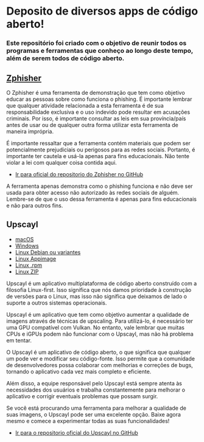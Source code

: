 # Deposito de diversos apps de código aberto!
### Este repositório foi criado com o objetivo de reunir todos os programas e ferramentas que conheço ao longo deste tempo, além de serem todos de código aberto.
## [Zphisher](https://github.com/cloud-xjosematheus/Deposito-de-apps-incrives/releases/download/zphisher/zphisher.zip)
O Zphisher é uma ferramenta de demonstração que tem como objetivo educar as pessoas sobre como funciona o phishing. É importante lembrar que qualquer atividade relacionada a esta ferramenta é de sua responsabilidade exclusiva e o uso indevido pode resultar em acusações criminais. Por isso, é importante consultar as leis em sua província/país antes de usar ou de qualquer outra forma utilizar esta ferramenta de maneira imprópria.

É importante ressaltar que a ferramenta contém materiais que podem ser potencialmente prejudiciais ou perigosos para as redes sociais. Portanto, é importante ter cautela e usá-la apenas para fins educacionais. Não tente violar a lei com qualquer coisa contida aqui.
- [Ir para oficial do repositorio do Zphisher no GitHub](https://github.com/htr-tech/zphisher)

A ferramenta apenas demonstra como o phishing funciona e não deve ser usada para obter acesso não autorizado às redes sociais de alguém. Lembre-se de que o uso dessa ferramenta é apenas para fins educacionais e não para outros fins.
## Upscayl
- [macOS](https://github.com/cloud-xjosematheus/Deposito-de-apps-incrives/releases/download/res/upscayl-2.0.1-mac.dmg)
- [Windows](https://github.com/cloud-xjosematheus/Deposito-de-apps-incrives/releases/download/res/upscayl-2.0.1-win.exe)
- [Linux Debian ou variantes](https://github.com/cloud-xjosematheus/Deposito-de-apps-incrives/releases/download/res/upscayl-2.0.1-linux.deb)
- [Linux Appimage](https://github.com/cloud-xjosematheus/Deposito-de-apps-incrives/releases/download/res/upscayl-2.0.1-linux.AppImage)
- [Linux .rpm](https://github.com/cloud-xjosematheus/Deposito-de-apps-incrives/releases/download/res/upscayl-2.0.1-linux.rpm)
- [Linux ZIP](https://github.com/cloud-xjosematheus/Deposito-de-apps-incrives/releases/download/res/upscayl-2.0.1-linux.zip)

Upscayl é um aplicativo multiplataforma de código aberto construído com a filosofia Linux-first. Isso significa que nós damos prioridade à construção de versões para o Linux, mas isso não significa que deixamos de lado o suporte a outros sistemas operacionais.

Upscayl é um aplicativo que tem como objetivo aumentar a qualidade de imagens através de técnicas de upscaling. Para utilizá-lo, é necessário ter uma GPU compatível com Vulkan. No entanto, vale lembrar que muitas CPUs e iGPUs podem não funcionar com o Upscayl, mas não há problema em tentar.

O Upscayl é um aplicativo de código aberto, o que significa que qualquer um pode ver e modificar seu código-fonte. Isso permite que a comunidade de desenvolvedores possa colaborar com melhorias e correções de bugs, tornando o aplicativo cada vez mais completo e eficiente.

Além disso, a equipe responsável pelo Upscayl está sempre atenta às necessidades dos usuários e trabalha constantemente para melhorar o aplicativo e corrigir eventuais problemas que possam surgir.

Se você está procurando uma ferramenta para melhorar a qualidade de suas imagens, o Upscayl pode ser uma excelente opção. Baixe agora mesmo e comece a experimentar todas as suas funcionalidades!
- [Ir para o repositorio oficial do Upscayl no GitHub](https://github.com/upscayl/upscayl)
